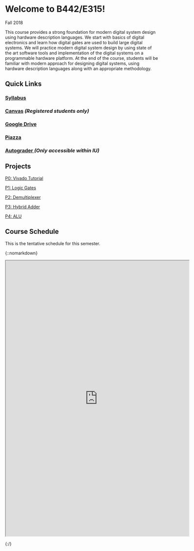 # Welcome to B442/E315!

Fall 2018

This course provides a strong foundation for modern digital system design using hardware description languages. We start with basics of digital electronics and learn how digital gates are used to build large digital systems. We will practice modern digital system design by using state of the art software tools and implementation of the digital systems on a programmable hardware platform.  At the end of the course, students will be familiar with modern approach for designing digital systems, using hardware description languages along with an appropriate methodology.

## Quick Links

### [Syllabus](https://docs.google.com/document/d/e/2PACX-1vT7TNV4EW2wFGcmBubDebvns7ZI7QVURaFrLkGgaNw9PKo-o29OirHDP5riQ4OXBM39IEjF6rFc4_Di/pub)

### [Canvas](https://iu.instructure.com/courses/1737693) _(Registered students only)_

### [Google Drive](https://drive.google.com/drive/folders/1D1-HrIt-PcKSHfEDEsPc7CJWWazd_74l?usp=sharing)

### [Piazza](https://piazza.com/class/jkih6n5kn6c1xh)

### [Autograder ](https://autograder.sice.indiana.edu) _(Only accessible within IU)_

## Projects

[P0: Vivado
Tutorial](https://docs.google.com/document/d/e/2PACX-1vTFs5damCubkKJ8IMnJnYjyeaS9B_t-tUjOw_3ol77GBCl77m-IzO_8RyAZxC-MrU_bMftUPsFtmfyX/pub)

[P1: Logic
Gates](https://docs.google.com/document/d/e/2PACX-1vQUCst5t_XMw0JDWeCxtTcqQeD-h1-1fRLMyktVMvHsM4RMcXhGWfyogOFnfcJHiqdToOj7C-SnxN6Q/pub)

[P2: Demultiplexer](https://docs.google.com/document/d/e/2PACX-1vTPuonnrYkpvwFXx2Jxz2cCKSGD1dZ9yNDOoUmWRW-Xi-jQFzLgXkj4WVUg_bQd_nBuK0aODENEVJis/pub)

[P3: Hybrid Adder](https://docs.google.com/document/d/e/2PACX-1vSwLqO4GxHuc1DxlTa3GHWTt9K_hoZhrPUtz7o4IhN1lwFx8o1IskI-xJGVGp9kfyzFKLDwRZsNEWez/pub)

[P4: ALU](https://docs.google.com/document/u/1/d/e/2PACX-1vTGEwh0EkXo1ruAKuMu96beDntvxAirFoOzI7ZDiZn8vU3IF1N3ph4zYcxP6NYkg7e1fgMy758R8GrI/pub)

## Course Schedule

This is the tentative schedule for this semester.

{::nomarkdown}

<iframe src="https://docs.google.com/spreadsheets/d/e/2PACX-1vShqnSsP2jnbVbwGjV50bc-l8Ot-gE98R74PrO3neJ9GRTTYZpw61N7qLe2CZ-2GAy-QLeQqLaFkhOF/pubhtml?gid=0&amp;single=true&amp;widget=true&amp;headers=false" width="600" height="900">
</iframe>

{:/}
